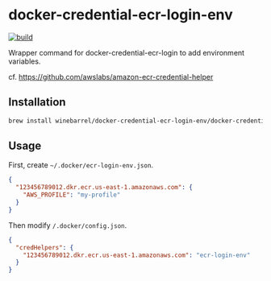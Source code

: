 # docker-credential-ecr-login-env

[![build](https://github.com/winebarrel/docker-credential-ecr-login-env/actions/workflows/build.yml/badge.svg)](https://github.com/winebarrel/docker-credential-ecr-login-env/actions/workflows/build.yml)

Wrapper command for docker-credential-ecr-login to add environment variables.

cf. https://github.com/awslabs/amazon-ecr-credential-helper

## Installation

```sh
brew install winebarrel/docker-credential-ecr-login-env/docker-credential-ecr-login-env
```

## Usage

First, create `~/.docker/ecr-login-env.json`.

```json
{
  "123456789012.dkr.ecr.us-east-1.amazonaws.com": {
    "AWS_PROFILE": "my-profile"
  }
}
```

Then modify `/.docker/config.json`.

```json
{
  "credHelpers": {
    "123456789012.dkr.ecr.us-east-1.amazonaws.com": "ecr-login-env"
  }
}
```
